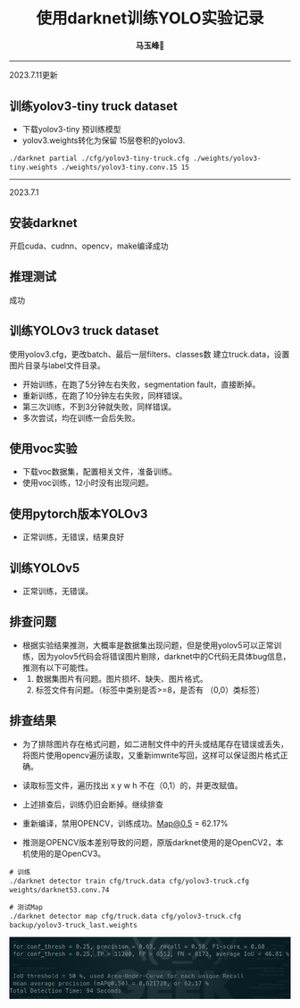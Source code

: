 # <div align='center'>使用darknet训练YOLO实验记录</div>
#### <p align = "center">马玉峰📜</p>
-------------
2023.7.11更新
## 训练yolov3-tiny truck dataset

- 下载yolov3-tiny 预训练模型
- yolov3.weights转化为保留 15层卷积的yolov3.
```shell
./darknet partial ./cfg/yolov3-tiny-truck.cfg ./weights/yolov3-tiny.weights ./weights/yolov3-tiny.conv.15 15
```



-------------
2023.7.1
## 安装darknet

开启cuda、cudnn、opencv，make编译成功

## 推理测试

成功

## 训练YOLOv3 truck dataset

使用yolov3.cfg，更改batch、最后一层filters、classes数
建立truck.data，设置图片目录与label文件目录。

- 开始训练，在跑了5分钟左右失败，segmentation fault，直接断掉。
- 重新训练，在跑了10分钟左右失败，同样错误。
- 第三次训练，不到3分钟就失败，同样错误。
- 多次尝试，均在训练一会后失败。

## 使用voc实验
- 下载voc数据集，配置相关文件，准备训练。
- 使用voc训练，12小时没有出现问题。

## 使用pytorch版本YOLOv3

- 正常训练，无错误，结果良好

## 训练YOLOv5
- 正常训练，无错误。

## 排查问题

- 根据实验结果推测，大概率是数据集出现问题，但是使用yolov5可以正常训练，因为yolov5代码会将错误图片剔除，darknet中的C代码无具体bug信息，推测有以下可能性。
- 1) 数据集图片有问题。图片损坏、缺失、图片格式。
    2) 标签文件有问题。（标签中类别是否>=8，是否有 （0,0）类标签）

## 排查结果

- 为了排除图片存在格式问题，如二进制文件中的开头或结尾存在错误或丢失，将图片使用opencv遍历读取，又重新imwrite写回，这样可以保证图片格式正确。
- 读取标签文件，遍历找出 x y w h 不在（0,1）的，并更改赋值。
- 上述排查后，训练仍旧会断掉。继续排查

- 重新编译，禁用OPENCV，训练成功。Map@0.5 = 62.17%
- 推测是OPENCV版本差别导致的问题，原版darknet使用的是OpenCV2，本机使用的是OpenCV3。
```
# 训练
./darknet detector train cfg/truck.data cfg/yolov3-truck.cfg weights/darknet53.conv.74 
```

```
# 测试Map
./darknet detector map cfg/truck.data cfg/yolov3-truck.cfg backup/yolov3-truck_last.weights
```
![测试结果图](./images/darknet-result.png)


